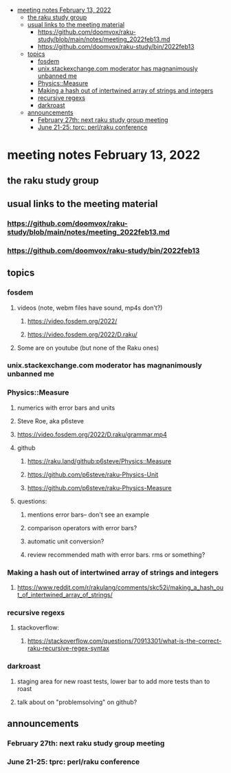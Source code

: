 - [meeting notes February 13, 2022](#orgab781df)
  - [the raku study group](#org1c89f47)
  - [usual links to the meeting material](#org4d7b1e9)
    - [<https://github.com/doomvox/raku-study/blob/main/notes/meeting_2022feb13.md>](#orgd48ed2d)
    - [<https://github.com/doomvox/raku-study/bin/2022feb13>](#orga2a74aa)
  - [topics](#org16710fa)
    - [fosdem](#org2d2da9b)
    - [unix.stackexchange.com moderator has magnanimously unbanned me](#org9440404)
    - [Physics::Measure](#orga39f91b)
    - [Making a hash out of intertwined array of strings and integers](#orgd235bc2)
    - [recursive regexs](#org03cb21a)
    - [darkroast](#org04a0b48)
  - [announcements](#org82d6a93)
    - [February 27th: next raku study group meeting](#org3a97f72)
    - [June 21-25: tprc: perl/raku conference](#org1e8f424)


<a id="orgab781df"></a>

# meeting notes February 13, 2022


<a id="org1c89f47"></a>

## the raku study group


<a id="org4d7b1e9"></a>

## usual links to the meeting material


<a id="orgd48ed2d"></a>

### <https://github.com/doomvox/raku-study/blob/main/notes/meeting_2022feb13.md>


<a id="orga2a74aa"></a>

### <https://github.com/doomvox/raku-study/bin/2022feb13>


<a id="org16710fa"></a>

## topics


<a id="org2d2da9b"></a>

### fosdem

1.  videos (note, webm files have sound, mp4s don't?)

    1.  <https://video.fosdem.org/2022/>
    
    2.  <https://video.fosdem.org/2022/D.raku/>

2.  Some are on youtube (but none of the Raku ones)


<a id="org9440404"></a>

### unix.stackexchange.com moderator has magnanimously unbanned me


<a id="orga39f91b"></a>

### Physics::Measure

1.  numerics with error bars and units

2.  Steve Roe, aka p6steve

3.  <https://video.fosdem.org/2022/D.raku/grammar.mp4>

4.  github

    1.  <https://raku.land/github:p6steve/Physics::Measure>
    
    2.  <https://github.com/p6steve/raku-Physics-Unit>
    
    3.  <https://github.com/p6steve/raku-Physics-Measure>

5.  questions:

    1.  mentions error bars&#x2013; don't see an example
    
    2.  comparison operators with error bars?
    
    3.  automatic unit conversion?
    
    4.  review recommended math with error bars.  rms or something?


<a id="orgd235bc2"></a>

### Making a hash out of intertwined array of strings and integers

1.  <https://www.reddit.com/r/rakulang/comments/skc52i/making_a_hash_out_of_intertwined_array_of_strings/>


<a id="org03cb21a"></a>

### recursive regexs

1.  stackoverflow:

    1.  <https://stackoverflow.com/questions/70913301/what-is-the-correct-raku-recursive-regex-syntax>


<a id="org04a0b48"></a>

### darkroast

1.  staging area for new roast tests, lower bar to add more tests than to roast

2.  talk about on "problemsolving" on github?


<a id="org82d6a93"></a>

## announcements


<a id="org3a97f72"></a>

### February 27th: next raku study group meeting


<a id="org1e8f424"></a>

### June 21-25: tprc: perl/raku conference
